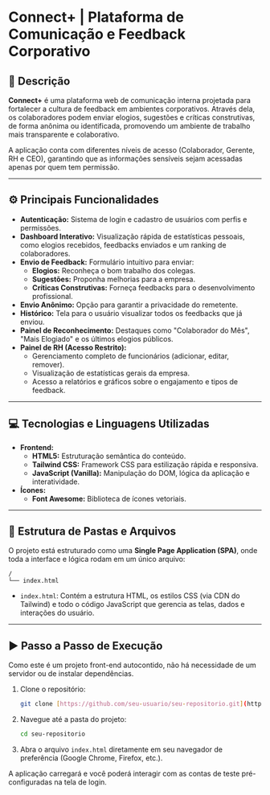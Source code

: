 # Connect+ | Plataforma de Comunicação e Feedback Corporativo

## 📝 Descrição

**Connect+** é uma plataforma web de comunicação interna projetada para fortalecer a cultura de feedback em ambientes corporativos. Através dela, os colaboradores podem enviar elogios, sugestões e críticas construtivas, de forma anônima ou identificada, promovendo um ambiente de trabalho mais transparente e colaborativo.

A aplicação conta com diferentes níveis de acesso (Colaborador, Gerente, RH e CEO), garantindo que as informações sensíveis sejam acessadas apenas por quem tem permissão.

---

## ⚙️ Principais Funcionalidades

- **Autenticação:** Sistema de login e cadastro de usuários com perfis e permissões.
- **Dashboard Interativo:** Visualização rápida de estatísticas pessoais, como elogios recebidos, feedbacks enviados e um ranking de colaboradores.
- **Envio de Feedback:** Formulário intuitivo para enviar:
    - **Elogios:** Reconheça o bom trabalho dos colegas.
    - **Sugestões:** Proponha melhorias para a empresa.
    - **Críticas Construtivas:** Forneça feedbacks para o desenvolvimento profissional.
- **Envio Anônimo:** Opção para garantir a privacidade do remetente.
- **Histórico:** Tela para o usuário visualizar todos os feedbacks que já enviou.
- **Painel de Reconhecimento:** Destaques como "Colaborador do Mês", "Mais Elogiado" e os últimos elogios públicos.
- **Painel de RH (Acesso Restrito):**
    - Gerenciamento completo de funcionários (adicionar, editar, remover).
    - Visualização de estatísticas gerais da empresa.
    - Acesso a relatórios e gráficos sobre o engajamento e tipos de feedback.

---

## 💻 Tecnologias e Linguagens Utilizadas

- **Frontend:**
    - **HTML5:** Estruturação semântica do conteúdo.
    - **Tailwind CSS:** Framework CSS para estilização rápida e responsiva.
    - **JavaScript (Vanilla):** Manipulação do DOM, lógica da aplicação e interatividade.
- **Ícones:**
    - **Font Awesome:** Biblioteca de ícones vetoriais.

---

## 📁 Estrutura de Pastas e Arquivos

O projeto está estruturado como uma **Single Page Application (SPA)**, onde toda a interface e lógica rodam em um único arquivo:

```
/
└── index.html
```

- `index.html`: Contém a estrutura HTML, os estilos CSS (via CDN do Tailwind) e todo o código JavaScript que gerencia as telas, dados e interações do usuário.

---

## ▶️ Passo a Passo de Execução

Como este é um projeto front-end autocontido, não há necessidade de um servidor ou de instalar dependências.

1.  Clone o repositório:
    ```bash
    git clone [https://github.com/seu-usuario/seu-repositorio.git](https://github.com/seu-usuario/seu-repositorio.git)
    ```
2.  Navegue até a pasta do projeto:
    ```bash
    cd seu-repositorio
    ```
3.  Abra o arquivo `index.html` diretamente em seu navegador de preferência (Google Chrome, Firefox, etc.).

A aplicação carregará e você poderá interagir com as contas de teste pré-configuradas na tela de login.
